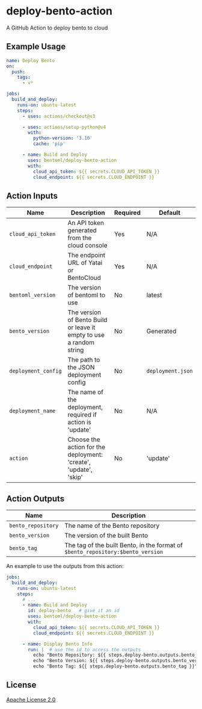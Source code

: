 # deploy-bento-action
A GitHub Action to deploy bento to cloud

## Example Usage

```yaml
name: Deploy Bento
on:
  push:
    tags:
      - v*

jobs:
  build_and_deploy:
    runs-on: ubuntu-latest
    steps:
      - uses: actions/checkout@v3

      - uses: actions/setup-python@v4
        with:
          python-version: '3.10'
          cache: 'pip'

      - name: Build and Deploy
        uses: bentoml/deploy-bento-action
        with:
          cloud_api_token: ${{ secrets.CLOUD_API_TOKEN }}
          cloud_endpoint: ${{ secrets.CLOUD_ENDPOINT }}
```

## Action Inputs

| Name                | Description                                                         | Required | Default           |
| ------------------- | ------------------------------------------------------------------- | -------- | ----------------- |
| `cloud_api_token`   | An API token generated from the cloud console                       | Yes      | N/A               |
| `cloud_endpoint`    | The endpoint URL of Yatai or BentoCloud                             | Yes      | N/A               |
| `bentoml_version`   | The version of bentoml to use                                       | No       | latest            |
| `bento_version`     | The version of Bento Build or leave it empty to use a random string | No       | Generated         |
| `deployment_config` | The path to the JSON deployment config                              | No       | `deployment.json` |
| `deployment_name`   | The name of the deployment, required if action is 'update'          | No       | N/A               |
| `action`            | Choose the action for the deployment: 'create', 'update', 'skip'    | No       | 'update'          |

## Action Outputs

| Name               | Description                                                                     |
| ------------------ | ------------------------------------------------------------------------------- |
| `bento_repository` | The name of the Bento repository                                                |
| `bento_version`    | The version of the built Bento                                                  |
| `bento_tag`        | The tag of the built Bento, in the format of `$bento_repository:$bento_version` |

An example to use the outputs from this action:

```yaml
jobs:
  build_and_deploy:
    runs-on: ubuntu-latest
    steps:
      # ...
      - name: Build and Deploy
        id: deploy-bento   # give it an id
        uses: bentoml/deploy-bento-action
        with:
          cloud_api_token: ${{ secrets.CLOUD_API_TOKEN }}
          cloud_endpoint: ${{ secrets.CLOUD_ENDPOINT }}

      - name: Display Bento Info
        run: |  # use the id to access the outputs
          echo "Bento Repository: ${{ steps.deploy-bento.outputs.bento_repository }}"
          echo "Bento Version: ${{ steps.deploy-bento.outputs.bento_version }}"
          echo "Bento Tag: ${{ steps.deploy-bento.outputs.bento_tag }}"
```

## License

[Apache License 2.0]([LICENSE](https://github.com/bentoml/deploy-bento-action/blob/main/LICENSE))
